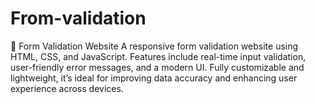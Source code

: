 # From-validation
📂 Form Validation Website A responsive form validation website using HTML, CSS, and JavaScript. Features include real-time input validation, user-friendly error messages, and a modern UI. Fully customizable and lightweight, it’s ideal for improving data accuracy and enhancing user experience across devices.
